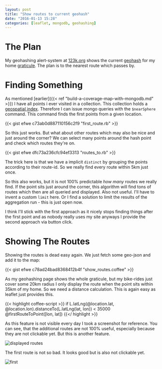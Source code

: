 ```yaml
---
layout: post
title: "Show routes to current geohash"
date: "2016-01-13 15:28"
categories: [leaflet, mongodb, geohashing]
---
```

# The Plan
My geohashing alert-system at [123k.org](https://123k.org/geohashing) shows the current [geohash](http://wiki.xkcd.com/geohashing/) for my home [graticule](https://en.wikipedia.org/wiki/Geographic_coordinate_system). The plan is to the nearest route which passes by.

# Finding Something
As mentioned [earlier]({{< ref "build-a-coverage-map-with-mongodb.md" >}}) I have all points i ever visited in a collection.
This collection holds a [geospatial index](https://docs.mongodb.org/manual/applications/geospatial-indexes/). Therefore I can issue mongo queries with
the `$nearSphere` command. This command finds the first points from a given location.

{{< gist efwe c73ab0d887110156c2f9 "first_route.rb" >}}

So this just works. But what about other routes which may also be nice and just around the corner?
We can select many points around the hash point and check which routes they're on.

{{< gist efwe dfc73a236cfc94ef3313 "routes_to.rb" >}}

The trick here is that we have a implicit `distinct` by grouping the points according to their route-id. So we really find
every route within 5km just once.

So this also works, but it is not 100% predictable _how many_ routes we really find. If the point sits just around the corner,
this algorithm will find tons of routes which then are all queried and displayed. Also not useful. I'll have to invent a custom
`limit` here. Or I find a solution to limit the results of the aggregation run - this is just open now.

I think I'll stick with the first approach as it nicely stops finding things after the first point and as nobody really
uses my site anyways I provide the second approach via button click.

# Showing The Routes
Showing the routes is dead easy again. We just fetch some geo-json and add it to the map:

{{< gist efwe c78ad24bad8368412b4f "show_routes.coffee" >}}

As my geohashing page shows the whole graticule, but my bike-rides just cover some 20km radius I only display the
route when the point sits within 35km of my home. So we need a distance calculation. This is again easy as leaflet just provides
this.

{{< highlight coffee-script >}}
if L.latLng(@location.lat, @location.lon).distanceTo(L.latLng(lat, lon)) < 35000
  @firstRouteToPoint([lon, lat])
{{</ highlight >}}


As this feature is not visible every day I took a screenshot for reference. You can see, that the additional routes are not
100% useful, especially because they are not clickable yet. But this is another feature.

![displayed routes](/images/displayed_routes.png)

The first route is not so bad. It looks good but is also not clickable yet.

![first](/images/first_route.png)
